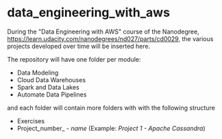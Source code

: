 # data_engineering_with_aws

During the "Data Engineering with AWS" course of the Nanodegree, https://learn.udacity.com/nanodegrees/nd027/parts/cd0029, the various projects developed over time will be inserted here.


The repository will have one folder per module:
 - Data Modeling
 - Cloud Data Warehouses
 - Spark and Data Lakes
 - Automate Data Pipelines

and each folder will contain more folders with with the following structure
   - Exercises
   - Project_number_ - _name_  (Example: *Project 1 - Apache Cassandra*)


